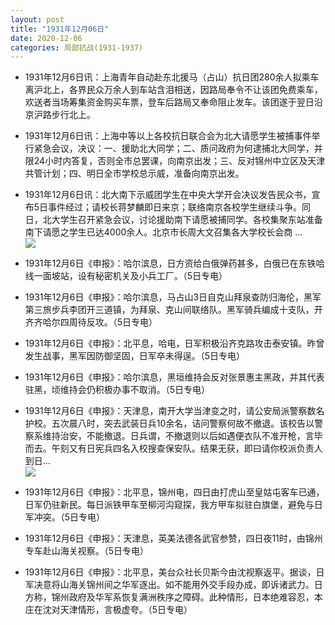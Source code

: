 ```yaml
---
layout: post
title: "1931年12月06日"
date: 2020-12-06
categories: 局部抗战(1931-1937)
---
```


<meta name="referrer" content="no-referrer" />

- 1931年12月6日讯：上海青年自动赴东北援马（占山）抗日团280余人拟乘车离沪北上，各界民众万余人到车站含泪相送，因路局奉令不让该团免费乘车，欢送者当场筹集资金购买车票，登车后路局又奉命阻止发车。该团遂于翌日沿京沪路步行北上。 

- 1931年12月6日讯：上海中等以上各校抗日联合会为北大请愿学生被捕事件举行紧急会议，决议：一、援助北大同学；二、质问政府为何逮捕北大同学，并限24小时内答复，否则全市总罢课，向南京出发；三、反对锦州中立区及天津共管计划；四、明日全市学校总示威，准备向南京出发。 

- 1931年12月6日讯：北大南下示威团学生在中央大学开会决议发告民众书，宣布5日事件经过；请校长蒋梦麟即日来京；联络南京各校学生继续斗争。同日，北大学生召开紧急会议，讨论援助南下请愿被捕同学。各校集聚东站准备南下请愿之学生已达4000余人。北京市长周大文召集各大学校长会商 ... <br/><img src="https://wx1.sinaimg.cn/large/aca367d8ly1gle657725ij20c809zaa4.jpg" />

- 1931年12月6日《申报》：哈尔滨息，日方资给白俄弹药甚多，白俄已在东铁哈线一面坡站，设有秘密机关及小兵工厂。（5日专电） 

- 1931年12月6日《申报》：哈尔滨息，马占山3日自克山拜泉查防归海伦，黑军第三旅步兵李团开三道镇，为拜泉、克山间联络队。黑军骑兵编成十支队，开齐齐哈尔四周待反攻。（5日专电） 

- 1931年12月6日《申报》：北平息，哈电，日军积极沿齐克路攻击泰安镇。昨曾发生战事，黑军因防御坚固，日军卒未得逞。（5日专电） 

- 1931年12月6日《申报》：哈尔滨息，黑垣维持会反对张景惠主黑政，并其代表驻黑，顷维持会仍积极办事不取消。（5日专电） 

- 1931年12月6日《申报》：天津息，南开大学当津变之时，请公安局派警察数名护校。五次晨八时，突去武装日兵10余名，诘问警察何故不撤退。该校告以警察系维持治安，不能撤退。日兵谓，不撤退则以后如遇便衣队不准开枪，言毕而去。午刻又有日宪兵四名入校搜查保安队。结果无获，即曰请你校派负责人到日... <br/><img src="https://wx2.sinaimg.cn/large/aca367d8ly1gldycctdt9j20c80ay0su.jpg" />

- 1931年12月6日《申报》：北平息，锦州电，四日由打虎山至皇姑屯客车已通，日军仍驻新民。每日派铁甲车至柳河沟窥探，我方甲车拟驻白旗堡，避免与日军冲突。（5日专电） 

- 1931年12月6日《申报》：天津息，英美法德各武官参赞，四日夜11时，由锦州专车赴山海关视察。（5日专电） 

- 1931年12月6日《申报》：北平息，美台众社长贝斯今由沈视察返平。据谈，日军决意将山海关锦州间之华军逐出。如不能用外交手段办成，即诉诸武力。日方称，锦州政府及华军系恢复满洲秩序之障碍。此种情形，日本绝难容忍，本庄在沈对天津情形，言极虚夸。（5日专电） 

